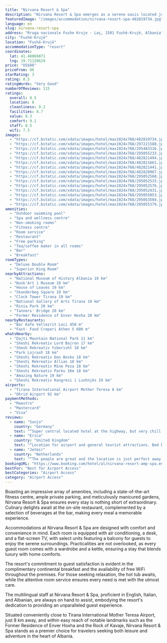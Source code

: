 ```yaml
---
title: "Nirvana Resort & Spa"
description: "Nirvana Resort & Spa emerges as a serene oasis located just a stone's throw away from the bustling heart of Fushë-Krujë, offering a tranquil retreat 21 km from the historic Skanderbeg Square."
featuredImage: "/images/accommodation/nirvana-resort-spa-482819734.jpg"
language: en
slug: nirvana-resort-spa
address: "Rruga nacionale Fushe Kruje - Laç, 1501 Fushë-Krujë, Albania"
city: "Fushë-Krujë"
location: "Fushë-Krujë"
accommodationType: "resort"
coordinates:
  lat: 41.48069871
  lng: 19.71120629
price: "US$86"
priceFrom: 86
starRating: 3
rating: 8.5
ratingWords: "Very Good"
numberOfReviews: 115
ratings:
  overall: 8.5
  location: 8
  cleanliness: 9.2
  facilities: 8.7
  value: 8.3
  comfort: 9.1
  staff: 8.5
  wifi: 7.5
images:
  - "https://cf.bstatic.com/xdata/images/hotel/max1024x768/482819734.jpg?k=e6f557d0e03a0226bd9e1caa2517d6ec67238e9d1c00a5fb9b282b8f4d8589b8&o=&hp=1"
  - "https://cf.bstatic.com/xdata/images/hotel/max1024x768/297221588.jpg?k=64f0ef6d3073ae4b30583c99fed27ecf0a6a8676f31f6d2eb8e8a0403a154415&o=&hp=1"
  - "https://cf.bstatic.com/xdata/images/hotel/max1024x768/295483316.jpg?k=81057540d5a7695b8a8495bb513aaccbd120b1e5a7cab3c8c89fbbf714464bdc&o=&hp=1"
  - "https://cf.bstatic.com/xdata/images/hotel/max1024x768/295055233.jpg?k=d716453169b54094fcffaa1ebd2fb6a6c369d17fa4cf1111bb12d0f68cc05e34&o=&hp=1"
  - "https://cf.bstatic.com/xdata/images/hotel/max1024x768/482821494.jpg?k=a1599e3f9f4a7386e3ff5b6245936b476e5a99809825807ea74bfba7e61441ba&o=&hp=1"
  - "https://cf.bstatic.com/xdata/images/hotel/max1024x768/482821661.jpg?k=91076de341ee8670bbe1aa9680691c320097177ca7303a820da7e23f569673db&o=&hp=1"
  - "https://cf.bstatic.com/xdata/images/hotel/max1024x768/482821441.jpg?k=76e2bc3e071282f330b2e3d2dec131f2fb92ea4bb49f4bc85bfd581660ea52f9&o=&hp=1"
  - "https://cf.bstatic.com/xdata/images/hotel/max1024x768/482820987.jpg?k=5baebc300ec2541e8f1bed4be39fdf2478db1d1579dc50454805ad46c7e44926&o=&hp=1"
  - "https://cf.bstatic.com/xdata/images/hotel/max1024x768/295052568.jpg?k=a4ad1f0d9d0d648ec610e6703cccafc791377c33b00ff9b62fabe69bcca36185&o=&hp=1"
  - "https://cf.bstatic.com/xdata/images/hotel/max1024x768/295052533.jpg?k=7e252267e2d6842bcfef01403bc36b9d24abf61d45e0e0ac4678e32c72fee814&o=&hp=1"
  - "https://cf.bstatic.com/xdata/images/hotel/max1024x768/295052576.jpg?k=fccafbacfebc6473ae4cbe5a82aeaf026c32a208b475e9b154def82297bb7e34&o=&hp=1"
  - "https://cf.bstatic.com/xdata/images/hotel/max1024x768/295052431.jpg?k=ad2cfcc16bc953e2a01f0cf5c7261ac0d3b26c61fe6cb29b772a94d786a9c96f&o=&hp=1"
  - "https://cf.bstatic.com/xdata/images/hotel/max1024x768/295055053.jpg?k=cfa8be69d772bcb4eeece4cbf6de784a0c634351ae23ee59e4e8cb9dacdbf8c6&o=&hp=1"
  - "https://cf.bstatic.com/xdata/images/hotel/max1024x768/295053504.jpg?k=a400c7a3580e1c9a9e932d2abb85b54cf7511f217b24c1c78f83f0d54ac303ce&o=&hp=1"
  - "https://cf.bstatic.com/xdata/images/hotel/max1024x768/295055379.jpg?k=4367d5c73968761bead04a7d25712c10a11cfb084e48bd48da358e2913012a1d&o=&hp=1"
amenities:
  - "Outdoor swimming pool"
  - "Spa and wellness centre"
  - "Non-smoking rooms"
  - "Fitness centre"
  - "Room service"
  - "Restaurant"
  - "Free parking"
  - "Tea/coffee maker in all rooms"
  - "Bar"
  - "Breakfast"
roomTypes:
  - "Deluxe Double Room"
  - "Superior King Room"
nearbyAttractions:
  - "National Museum of History Albania 19 km"
  - "Bunk'Art 1 Museum 19 km"
  - "House of Leaves 19 km"
  - "Skanderbeg Square 19 km"
  - "Clock Tower Tirana 19 km"
  - "National Gallery of Arts Tirana 19 km"
  - "Rinia Park 20 km"
  - "Tanners' Bridge 20 km"
  - "Former Residence of Enver Hoxha 20 km"
nearbyRestaurants:
  - "Bar Kafe Vellezrit Loci 450 m"
  - "Fast- Food Creperi Athen S 600 m"
whatsNearby:
  - "Dajti Mountain National Park 11 km"
  - "Sheshi Rekreativ Lord Bajron 17 km"
  - "Shesh Rekreativ Yzberisht 18 km"
  - "Park Lojrash 18 km"
  - "Sheshi Rekreativ Don Bosko 18 km"
  - "Sheshi Rekreativ Allias 18 km"
  - "Sheshi Rekreativ Mine Peza 18 km"
  - "Sheshi Rekreativ Parku 1Km 18 km"
  - "Amazing Nature 19 km"
  - "Sheshi Rekreativ Kongresi i Lushnjës 19 km"
airports:
  - "Tirana International Airport Mother Teresa 6 km"
  - "Ohrid Airport 92 km"
paymentMethods:
  - "Maestro"
  - "Mastercard"
  - "Visa"
reviews:
  - name: "Sunjo"
    country: "Germany"
    text: "“Super central located hotel at the highway, but very chill. TOp class cuisine in the restaurant, cheaper options Pizza in the bar - super nice pool and gmy. Perfect stop for the last night before the flight from Tirana or a short stop (1-2 nights).”"
  - name: "Erica"
    country: "United Kingdom"
    text: "“Location for airport and general tourist attractions. Bed brilliant.”"
  - name: "Jetmir"
    country: "Netherlands"
    text: "“The people are great and the location is just perfect away from the big city with only 40 min drive.”"
bookingURL: "https://www.booking.com/hotel/al/nirvana-resort-amp-spa.en-gb.html?aid=8035640"
bestFor: "Best for Airport Access"
bestCategories: "Airport Access"
category: "Airport Access"
---
```


Boasting an impressive array of amenities, including a state-of-the-art fitness centre, ample private parking, and meticulously manicured gardens, Nirvana Resort & Spa ensures every stay is nothing short of extraordinary. Culinary delights await at the on-site restaurant, complemented by a selection of beverages at the bar, making every meal a memorable experience.

Accommodations at Nirvana Resort & Spa are designed with comfort and convenience in mind. Each room is equipped with air conditioning, a desk, and a flat-screen TV, with select units featuring a balcony for guests to enjoy the serene surroundings. Practicalities are not overlooked, as every guest room comes with a wardrobe and a kettle, ensuring a stay that blends luxury with home comforts.

The resort's commitment to guest satisfaction is evident in the complimentary continental breakfast and the availability of free WiFi throughout the premises. For those seeking relaxation, the hot tub awaits, while the attentive room service ensures every need is met with the utmost care.

The multilingual staff at Nirvana Resort & Spa, proficient in English, Italian, and Albanian, are always on hand to assist, embodying the resort's dedication to providing an unparalleled guest experience.

Situated conveniently close to Tirana International Mother Teresa Airport, just 8 km away, and within easy reach of notable landmarks such as the Former Residence of Enver Hoxha and the Rock of Kavaje, Nirvana Resort & Spa stands as a premier choice for travelers seeking both leisure and adventure in the heart of Albania.